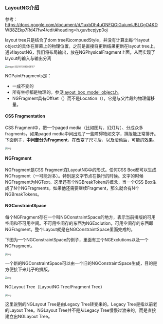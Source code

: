 

### [LayoutNG介绍](https://zhuanlan.zhihu.com/p/37847490)

参考： https://docs.google.com/document/d/1uxbDh4uONFQOiGuiumlJBLGgO4KDWB8ZEkp7Rd47fw4/edit#heading=h.guvbepjyp0oj

layout tree只是结合了dom tree和compuedStyle，并没有计算出每个layout object的具体在屏幕上的物理位置，之前是直接将更新结果更新在layout tree上，通过layoutNG，我们将布局输出，放在NGPhysicalFragment上面，从而实现了layout的输入与输出分离

<img src="https://i.loli.net/2021/01/13/MYtPWRQ9fF3p1hK.png" alt="image-20210113183808157" style="zoom:50%;" />

NGPaintFragments是：

- 一成不变的
- 所有坐标都是物理的。参见[layout_box_model_object.h](https://chromium.googlesource.com/chromium/src/+/master/third_party/blink/renderer/core/layout/layout_box_model_object.h)。
- NGFragment具有Offset（）而不是Location（），它是与父片段的物理偏移量。

#### **CSS Fragmentation**

CSS Fragment中，把一个paged media（比如图片，幻灯片）、分成众多fragments，如果paged media中间出现了一些障碍物如文字，排版能正常排开。下面例子，**中间部分为Fragment**，在改变了尺寸后，以及滚动后，可能的效果。

<img src="https://pic2.zhimg.com/80/v2-11b044653e288d520a32773c43b9a501_720w.jpg" alt="img" style="zoom: 50%;" />

#### **NGFragment**

NGFragment是CSS Fragment在LayoutNG中的形式。任何CSS Box都可以生成NGFragment（一可能对多）。特别是文字节点在换行的时候。文字的时候NGFragment为NGText。这里还有个NGBreakToken的概念，当一个CSS Box生成了N个NGFragments，如果他还需要继续Fragment，那么就会有N个NGBreakTokens。

#### **NGConstraintSpace**

每个NGFragment存在一个叫NGConstraintSpace的地方，表示当前排版的可用空间和不可用空间。不可用空间存的东西为NGExclution，可用空间存的东西即NGFragment。整个Layout就是在NGConstraintSpace里面完成的。

下图为一个NGConstraintSpace的例子，里面有三个NGExclutions以及一个NGFragment。

<img src="https://pic4.zhimg.com/80/v2-397e2a4ea830f3cdba40e04722908db7_720w.jpg" alt="img" style="zoom:50%;" />

一个新的NGConstraintSpace可以由一个旧的NGConstraintSpace生成，目的是方便接下来儿子的排版。

<img src="https://pic1.zhimg.com/80/v2-1f29faff0678db5f134d88d19dacc35c_720w.jpg" alt="img" style="zoom:50%;" />

NGLayout Tree（LayoutNG Tree/Fragment Tree）

<img src="https://pic1.zhimg.com/80/v2-6a28a56f47f42d6fecae58cb70b13b08_720w.jpg" alt="img" style="zoom:50%;" />

这里说到的NGLayout Tree是由Legacy Tree转变来的。Legacy Tree是指以前老的Layout Tree。NGLayout Tree并不是从Legacy Tree慢慢过渡来的，而是直接建立出NGLayout Tree。
